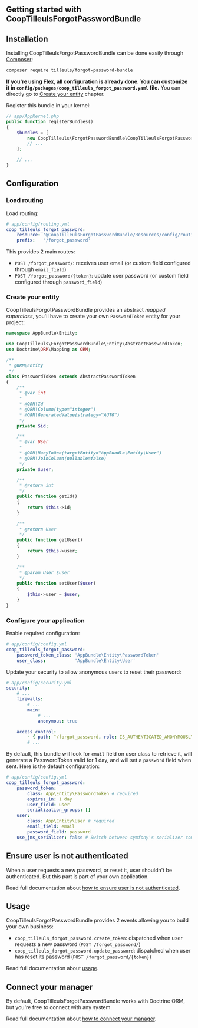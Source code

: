Getting started with CoopTilleulsForgotPasswordBundle
-----------------------------------------------------

## Installation

Installing CoopTilleulsForgotPasswordBundle can be done easily through [Composer](https://getcomposer.org/):

```bash
composer require tilleuls/forgot-password-bundle
```

**If you're using [Flex](https://github.com/symfony/flex), all configuration is already done. You can customize it in
`config/packages/coop_tilleuls_forgot_password.yaml` file.** You can directly go to
[Create your entity](#create-your-entity) chapter.

Register this bundle in your kernel:

```php
// app/AppKernel.php
public function registerBundles()
{
    $bundles = [
        new CoopTilleuls\ForgotPasswordBundle\CoopTilleulsForgotPasswordBundle(),
        // ...
    ];

    // ...
}
```

## Configuration

### Load routing

Load routing:

```yml
# app/config/routing.yml
coop_tilleuls_forgot_password:
    resource: '@CoopTilleulsForgotPasswordBundle/Resources/config/routing.xml'
    prefix:   '/forgot_password'
```

This provides 2 main routes:
- `POST /forgot_password/`: receives user email (or custom field configured through `email_field`)
- `POST /forgot_password/{token}`: update user password (or custom field configured through `password_field`)

### Create your entity

CoopTilleulsForgotPasswordBundle provides an abstract _mapped superclass_, you'll have to create your own
`PasswordToken` entity for your project:

```php
namespace AppBundle\Entity;

use CoopTilleuls\ForgotPasswordBundle\Entity\AbstractPasswordToken;
use Doctrine\ORM\Mapping as ORM;

/**
 * @ORM\Entity
 */
class PasswordToken extends AbstractPasswordToken
{
    /**
     * @var int
     *
     * @ORM\Id
     * @ORM\Column(type="integer")
     * @ORM\GeneratedValue(strategy="AUTO")
     */
    private $id;

    /**
     * @var User
     *
     * @ORM\ManyToOne(targetEntity="AppBundle\Entity\User")
     * @ORM\JoinColumn(nullable=false)
     */
    private $user;

    /**
     * @return int
     */
    public function getId()
    {
        return $this->id;
    }

    /**
     * @return User
     */
    public function getUser()
    {
        return $this->user;
    }

    /**
     * @param User $user
     */
    public function setUser($user)
    {
        $this->user = $user;
    }
}
```

### Configure your application

Enable required configuration:

```yml
# app/config/config.yml
coop_tilleuls_forgot_password:
    password_token_class: 'AppBundle\Entity\PasswordToken'
    user_class:           'AppBundle\Entity\User'
```

Update your security to allow anonymous users to reset their password:

```yml
# app/config/security.yml
security:
    # ...
    firewalls:
        # ...
        main:
            # ...
            anonymous: true

    access_control:
        - { path: ^/forgot_password, role: IS_AUTHENTICATED_ANONYMOUSLY }
        # ...
```

By default, this bundle will look for `email` field on user class to retrieve it, will generate a PasswordToken valid
for 1 day, and will set a `password` field when sent. Here is the default configuration:

```yml
# app/config/config.yml
coop_tilleuls_forgot_password:
    password_token:
        class: App\Entity\PasswordToken # required
        expires_in: 1 day
        user_field: user
        serialization_groups: []
    user:
        class: App\Entity\User # required
        email_field: email
        password_field: password
    use_jms_serializer: false # Switch between symfony's serializer component or JMS Serializer
```

## Ensure user is not authenticated

When a user requests a new password, or reset it, user shouldn't be authenticated. But this part is part of your own
application.

Read full documentation about [how to ensure user is not authenticated](user_not_authenticated.md).

## Usage

CoopTilleulsForgotPasswordBundle provides 2 events allowing you to build your own business:
- `coop_tilleuls_forgot_password.create_token`: dispatched when user requests a new password (`POST /forgot_password/`)
- `coop_tilleuls_forgot_password.update_password`: dispatched when user has reset its password (`POST /forgot_password/{token}`)

Read full documentation about [usage](usage.md).

## Connect your manager

By default, CoopTilleulsForgotPasswordBundle works with Doctrine ORM, but you're free to connect with any system.

Read full documentation about [how to connect your manager](use_custom_manager.md).
